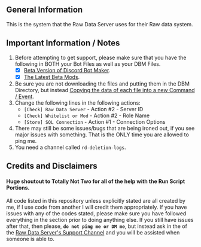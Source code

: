 ## General Information    
This is the system that the Raw Data Server uses for their Raw data system.

## Important Information / Notes    

1. Before attempting to get support, please make sure that you have the following in BOTH your Bot Files as well as your DBM Files.
    - [x] [Beta Version of Discord Bot Maker](https://dbotmaker.io/forums/threads/how-to-join-the-beta-version-for-newbies-and-more.63/).
    - [x] [The Latest Beta Mods](https://github.com/Discord-Bot-Maker-Mods/DBM-Mods/tree/beta).
2. Be sure you are not downloading the files and putting them in the DBM Directory, but instead [Copying the data of each file into a new Command / Event](https://i.imgur.com/gDWVVXl.png).    
3. Change the following lines in the following actions:
    - `[Check] Raw Data Server` - Action #2 - Server ID
    - `[Check] Whitelist or Mod` - Action #2 - Role Name
    - `[Store] SQL Connection` - Action #1 - Connection Options
4. There may still be some issues/bugs that are being ironed out, if you see major issues with something. That is the ONLY time you are allowed to ping me.
5. You need a channel called `rd-deletion-logs`.


## Credits and Disclaimers   
#### Huge shoutout to Totally Not Two for all of the help with the Run Script Portions.
All code listed in this repository unless explicitly stated are all created by me, if I use code from another I will credit them appropriately. If you have issues with any of the codes stated, please make sure you have followed everything in the section prior to doing anything else. If you still have issues after that, then please, **`do not ping me or DM me`**, but instead ask in the of the [Raw Data Server's Support Channel](https://discord.gg/cW9zmCu) and you will be assisted when someone is able to.
